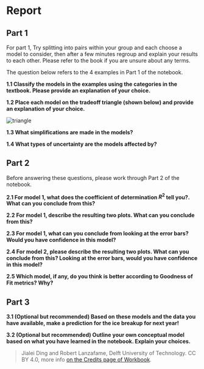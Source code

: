 # Report

## Part 1

For part 1, Try splitting into pairs within your group and each choose a model to consider, then after a few minutes regroup and explain your results to each other. Please refer to the book if you are unsure about any terms.

The question below refers to the 4 examples in Part 1 of the notebook.

**1.1 Classify the models in the examples using the categories in the textbook. Please provide an explanation of your choice.** 

**1.2 Place each model on the tradeoff triangle (shown below) and provide an explanation of your choice.**

![triangle](https://files.mude.citg.tudelft.nl/triangle.jpg)

**1.3 What simplifications are made in the models?**

**1.4 What types of uncertainty are the models affected by?**


## Part 2

Before answering these questions, please work through Part 2 of the notebook.

**2.1 For model 1, what does the coefficient of determination $R^2$ tell you?. What can you conclude from this?**


**2.2 For model 1, describe the resulting two plots. What can you conclude from this?**


**2.3 For model 1, what can you conclude from looking at the error bars? Would you have confidence in this model?**


**2.4 For model 2, please describe the resulting two plots. What can you conclude from this? Looking at the error bars, would you have confidence in this model?**


**2.5 Which model, if any, do you think is better according to Goodness of Fit metrics? Why?**


## Part 3

**3.1 (Optional but recommended) Based on these models and the data you have available, make a prediction for the ice breakup for next year!**


**3.2 (Optional but recommended) Outline your own conceptual model based on what you have learned in the notebook. Explain your choices.**


> Jialei Ding and Robert Lanzafame, Delft University of Technology. CC BY 4.0, more info [on the Credits page of Workbook](https://mude.citg.tudelft.nl/workbook-2025/credits.html).
